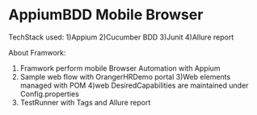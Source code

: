 # AppiumBDD Mobile Browser

TechStack used:
 1)Appium
 2)Cucumber BDD
 3)Junit
 4)Allure report

 About Framwork:
 1) Framwork perform mobile Browser Automation with Appium
 2) Sample web flow with OrangerHRDemo portal
 3)Web elements managed with POM
 4)web DesiredCapabilities are maintained under Config.properties
 6) TestRunner with Tags and Allure report
